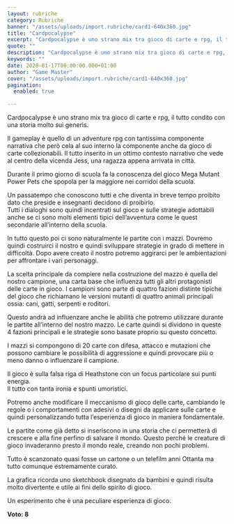 ```yaml
---
layout: rubriche
category: Rubriche
banner: "/assets/uploads/import.rubriche/card1-640x360.jpg"
title: "Cardpocalypse"
excerpt: "Cardpocalypse è uno strano mix tra gioco di carte e rpg, il tutto condito con una storia molto sui generis. Il gameplay è quello di un adventure rpg con tantissima componente narrativa che però cela al suo interno la componente anche da gioco di carte collezionabili. Il tutto inserito in un ottimo contesto narrativo che [&hellip"
quote: ""
description: "Cardpocalypse è uno strano mix tra gioco di carte e rpg, il tutto condito con una storia molto sui generis. Il gameplay è quello di un adventure rpg con tantissima componente narrativa che però cela al suo interno la componente anche da gioco di carte collezionabili. Il tutto inserito in un ottimo contesto narrativo che [&hellip"
keywords: ""
date: 2020-01-17T00:00:00.000+01:00
author: "Game Master"
cover: "/assets/uploads/import.rubriche/card1-640x360.jpg"
pagination:
  enabled: true

---
```


Cardpocalypse è uno strano mix tra gioco di carte e rpg, il tutto condito con una storia molto sui generis.

Il gameplay è quello di un adventure rpg con tantissima componente narrativa che però cela al suo interno la componente anche da gioco di carte collezionabili. Il tutto inserito in un ottimo contesto narrativo che vede al centro della vicenda Jess, una ragazza appena arrivata in città.

Durante il primo giorno di scuola fa la conoscenza del gioco Mega Mutant Power Pets che spopola per la maggiore nei corridoi della scuola.

Un passatempo che conoscono tutti e che diventa in breve tempo proibito dato che preside e insegnanti decidono di proibirlo.  
Tutti i dialoghi sono quindi incentrati sul gioco e sulle strategie adottabili anche se ci sono molti elementi tipici dell’avventura come le quest secondarie all’interno della scuola.

In tutto questo poi ci sono naturalmente le partite con i mazzi. Dovremo quindi costruirci il nostro e quindi sviluppare strategie in grado di mettere in difficoltà. Dopo avere creato il nostro potremo aggirarci per le ambientazioni per affrontare i vari personaggi.

La scelta principale da compiere nella costruzione del mazzo è quella del nostro campione, una carta base che influenza tutti gli altri protagonisti delle carte in gioco. I campioni sono parte di quattro fazioni distinte tipiche del gioco che richiamano le versioni mutanti di quattro animali principali ossia: cani, gatti, serpenti e roditori.

Questo andrà ad influenzare anche le abilità che potremo utilizzare durante le partite all’interno del nostro mazzo. Le carte quindi si dividono in queste 4 fazioni principali e le strategie sono basate proprio su questo concetto.

I mazzi si compongono di 20 carte con difesa, attacco e mutazioni che possono cambiare le possibilità di aggressione e quindi provocare più o meno danno o influenzare il campione.

Il gioco è sulla falsa riga di Heathstone con un focus particolare sui punti energia.  
Il tutto con tanta ironia e spunti umoristici.

Potremo anche modificare il meccanismo di gioco delle carte, cambiando le regole o i comportamenti con adesivi o disegni da applicare sulle carte e quindi personalizzando tutta l’esperienza di gioco in maniera fondamentale.

Le partite come già detto si inseriscono in una storia che ci permetterà di crescere e alla fine perfino di salvare il mondo. Questo perché le creature di gioco invaderanno presto il mondo reale, creando non pochi problemi.

Tutto è scanzonato quasi fosse un cartone o un telefilm anni Ottanta ma tutto comunque estremamente curato.

La grafica ricorda uno sketchbook disegnato da bambini e quindi risulta molto divertente e utile ai fini dello spirito di gioco.

Un esperimento che è una peculiare esperienza di gioco.

**Voto: 8**